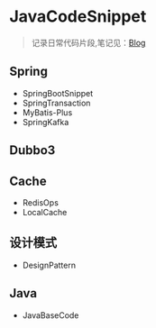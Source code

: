 # JavaCodeSnippet

> 记录日常代码片段,笔记见：[Blog](http://124.223.9.3)

## Spring
- SpringBootSnippet
- SpringTransaction
- MyBatis-Plus
- SpringKafka

## Dubbo3



## Cache

- RedisOps
- LocalCache

## 设计模式

- DesignPattern

## Java

- JavaBaseCode
